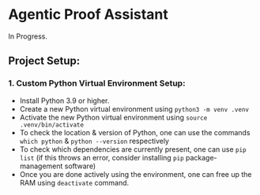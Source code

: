 # Agentic Proof Assistant

In Progress.

## Project Setup:

### 1. Custom Python Virtual Environment Setup:
- Install Python 3.9 or higher.
- Create a new Python virtual environment using `python3 -m venv .venv`
- Activate the new Python virtual environment using `source .venv/bin/activate`
- To check the location & version of Python, one can use the commands `which python` & `python --version` respectively
- To check which dependencies are currently present, one can use `pip list` (if this throws an error, consider installing `pip` package-management software)
- Once you are done actively using the environment, one can free up the RAM using `deactivate` command.
